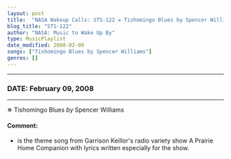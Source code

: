 ```yaml
---
layout: post
title:  "NASA Wakeup Calls: STS-122 ✵ Tishomingo Blues by Spencer Williams ✧ February 09, 2008"
blog_title: "STS-122"
author: "NASA: Music to Wake Up By"
type: MusicPlaylist
date_modified: 2008-02-09
songs: ["Tishomingo Blues by Spencer Williams"]
genres: []
---
```


----
### DATE: February 09, 2008
----
✵ Tishomingo Blues *by* Spencer Williams  

#### Comment:
* is the theme song from Garrison Keillor's radio variety show A Prairie Home Companion with lyrics written especially for the show.



<br/>
<center>
	<a target="_blank"
	   href="https://twitter.com/intent/tweet?hashtags=Space,NASA,Playlist,NASAWakeupCalls,SpaceProgram&text=🚀 {{ page.author}}, '{{ page.songs.first }}' {{ page.title }}, {{ site.url }}{{ page.url }}&via=nasawakeupcalls"><i class="fab fa-twitter" title="Tweet this page" alt="Tweet this page" style="font-size: 1.3em;"></i></a>
	&nbsp; 	<i class="fas fa-user-astronaut" style="font-size: 1.5em;"></i> &nbsp;
    <a id="custom_amazon_link"
       type="amzn" search="#"
       category="popular music">
    <i class="fab fa-amazon" style="font-size: 1.3em;"></i></a>
</center>

<!-- Randomly resolve an individual entry from a song array -->
<script src="/assets/javascript/seedrandom.min.js"></script>
<script>
  var wake_me_up = ["Tishomingo Blues by Spencer Williams"];
  var prng = new Math.seedrandom();
  function randomSong() {
    song = wake_me_up[Math.floor(Math.random() * wake_me_up.length)];
    var amazon_link = document.getElementById("custom_amazon_link");
    amazon_link.setAttribute("search", song);
  }
  window.onload = randomSong();
</script>
